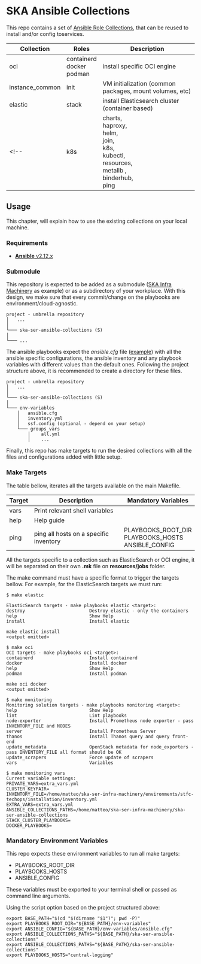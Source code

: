 # SKA Ansible Collections

This repo contains a set of [Ansible Role Collections](https://docs.ansible.com/ansible/latest/user_guide/collections_using.html), that can be reused to install and/or config toservices.


| Collection            | Roles                                 | Description                                               |
| --------------------- | --------------------------------------| ----------------------------------------------------------|
| oci                   | containerd <br> docker <br> podman    | install specific OCI engine                               |
| instance_common       | init                                  | VM initialization (common packages, mount volumes, etc)   |
| elastic               | stack                                 | install Elasticsearch cluster (container based)           |
<!-- | k8s           | charts, <br> haproxy, <br> helm, <br> join, <br> k8s, <br> kubectl, <br> resources, <br> metallb ,<br> binderhub, <br> ping | default SKA helm charts <br> haproxy Kubernetes LoadBalancer <br> helm client <br> join node to HA cluster <br> Kubernetes packages <br> Kubernetes client <br> Create Namespaces and Apply Limits and Quotas <br> Load balancer for kubernetes <br> Service to share Jupyter notebooks in the cloud <br> Ping service to test ingress | -->

## Usage

This chapter, will explain how to use the existing collections on your local machine.

### Requirements

* [**Ansible** v2.12.x](https://docs.ansible.com/ansible/latest/installation_guide/intro_installation.html)

### Submodule

This repository is expected to be added as a submodule ([SKA Infra Machinery](https://gitlab.com/ska-telescope/sdi/ska-ser-infra-machinery)
as example) or as a subdirectory of your workplace. With this design, we make sure that every commit/change on the
playbooks are environment/cloud-agnostic.


```
project - umbrella repository
│   ...  
│
└─── ska-ser-ansible-collections (S)
│   
└─── ...
```

The ansible playbooks expect the *ansible.cfg* file ([example](https://gitlab.com/ska-telescope/sdi/ska-ser-infra-machinery/-/blob/e2531bfb5a4bc8600e29b2c2c00b024fcadb0794/environments/stfc-techops/installation/ansible.cfg)) 
with all the ansible specific configurations, the ansible inventory and any playbook 
variables with different values than the default ones. 
Following the project structure above, it is recommended to create a directory for these files.

```
project - umbrella repository
│   ...  
│
└─── ska-ser-ansible-collections (S)
│   
└─── env-variables
    │   ansible.cfg
    │   inventory.yml
    │   ssf.config (optional - depend on your setup)
    └─── groups_vars
        │    all.yml
        │    ...
```

Finally, this repo has make targets to run the desired collections with all the files and configurations added with
little setup.
### Make Targets

The table bellow, iterates all the targets available on the main Makefile. 

| Target | Description                            | Mandatory Variables                                         |
|--------|----------------------------------------|-------------------------------------------------------------|
| vars   | Print relevant shell variables         |                                                             |
| help   | Help guide                             |                                                             |
| ping   | ping all hosts on a specific inventory | PLAYBOOKS_ROOT_DIR <br> PLAYBOOKS_HOSTS <br> ANSIBLE_CONFIG |

All the targets specific to a collection such as ElasticSearch or OCI engine, 
it will be separated on their own **.mk** file on **resources/jobs** folder.

The make command must have a specific format to trigger the targets bellow.
For example, for the ElasticSearch targets we must run:

```
$ make elastic

ElasticSearch targets - make playbooks elastic <target>:
destroy                        Destroy elastic - only the containers
help                           Show Help
install                        Install elastic

make elastic install
<output omitted>

```

```
$ make oci
OCI targets - make playbooks oci <target>:
containerd                     Install containerd
docker                         Install docker
help                           Show Help
podman                         Install podman

make oci docker
<output omitted>

```

```
$ make monitoring
Monitoring solution targets - make playbooks monitoring <target>:
help                           Show Help
lint                           Lint playbooks
node-exporter                  Install Prometheus node exporter - pass INVENTORY_FILE and NODES
server                         Install Prometheus Server
thanos                         Install Thanos query and query front-end
update_metadata                OpenStack metadata for node_exporters - pass INVENTORY_FILE all format should be OK
update_scrapers                Force update of scrapers
vars                           Variables

$ make monitoring vars
Current variable settings:
PRIVATE_VARS=extra_vars.yml
CLUSTER_KEYPAIR=
INVENTORY_FILE=/home/matteo/ska-ser-infra-machinery/environments/stfc-techops/installation/inventory.yml 
EXTRA_VARS=extra_vars.yml
ANSIBLE_COLLECTIONS_PATHS=/home/matteo/ska-ser-infra-machinery/ska-ser-ansible-collections
STACK_CLUSTER_PLAYBOOKS=
DOCKER_PLAYBOOKS=

```

### Mandatory Environment Variables

This repo expects these environment variables to run all make targets:
* PLAYBOOKS_ROOT_DIR
* PLAYBOOKS_HOSTS
* ANSIBLE_CONFIG

These variables must be exported to your terminal shell or passed as 
command line arguments.

Using the script option based on the project structured above:
```
export BASE_PATH="$(cd "$(dirname "$1")"; pwd -P)"
export PLAYBOOKS_ROOT_DIR="${BASE_PATH}/env-variables"
export ANSIBLE_CONFIG="${BASE_PATH}/env-variables/ansible.cfg"
export ANSIBLE_COLLECTIONS_PATHS="${BASE_PATH}/ska-ser-ansible-collections"
export ANSIBLE_COLLECTIONS_PATHS="${BASE_PATH}/ska-ser-ansible-collections"
export PLAYBOOKS_HOSTS="central-logging"
```

